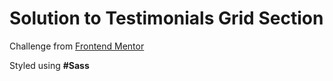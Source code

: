 # Solution to Testimonials Grid Section

Challenge from [Frontend Mentor](https://www.frontendmentor.io)

Styled using **#Sass**
